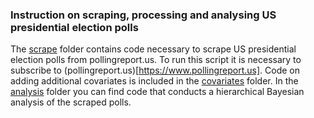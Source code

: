 ### Instruction on scraping, processing and analysing US presidential election polls

The [scrape](https://github.com/SinaMaria412/predictors_of_polling_errors/tree/master/us_president/scrape) folder contains code necessary to scrape US presidential election polls from pollingreport.us. To run this script it is necessary to subscribe to (pollingreport.us)[https://www.pollingreport.us].
Code on adding additional covariates is included in the [covariates](https://github.com/SinaMaria412/predictors_of_polling_errors/tree/master/us_president/covariates) folder. 
In the [analysis](https://github.com/SinaMaria412/predictors_of_polling_errors/tree/master/us_president/analysis) folder you can find code that conducts a hierarchical Bayesian analysis of the scraped polls.



